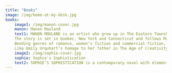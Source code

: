 ```yaml
---
title: "Books"
image: /img/home-at-my-desk.jpg
books:
    image1: /img/manon-cover.jpg
    manon: Manon Mouland
    text1: MANON MOULAND is an artist who grew up in The Eastern Townships of Quebec, raised by a single Dad. Her longing for a larger family creates a confounding rootlessness and contributes to her insecurity. When her father dies she learns that she does indeed have family when a second cousin shows up at his funeral. He becomes the object of her misguided love as she later learns he is actually her half brother.
    The story is set in Quebec, New York and Connecticut and follows Manon through her mid-twenties, during major changes in her life. She is transformed over this period by experiencing some of her greatest sorrows and fulfilling her greatest dreams. From small town loner and frustrated artist to a recognized talent and philanthropist, and she is embraced by a new acquired family. Readers glimpse into the mind of an artist, experience her passions, and see how Manon, with a cast of characters around her, including several lovers, emerges as a grounded and confident woman.
    Bending genres of romance, women’s fiction and commercial fiction, this is a twist on the ‘male quest’ story. Scenes are painted with rich description, placing the reader into the spaces that Manon occupies. The story is laced with references to art, enriching the reader with an appreciation of it from an artist’s point of view. 
    Like Emily Urquhart’s homage to her father in The Age of Creativity and Margaret Atwood’s coming of age story about an artist in Cat’s Eye, Manon Mouland illuminates the process of making art and exposes the artist’s soul.
    image2: /img/sophie-cover.jpg
    sophie: Sophie's Sophistication
    text2: SOPHIE’S SOPHISTICATION is a contemporary novel with elements as bizarre as the obsession of HH Humbert in Lolita\; the pathos of Philip Carey in Of Human Bondage\; the nymphomaniacal sexuality of Sabina in Delta of Venus and even the unlikely relationship of Anastasia Steele and Christian Grey in Fifty Shades of Grey. Sophie oozes an innocent sensuality that makes her irresistible to male and female readers alike.
---
```

